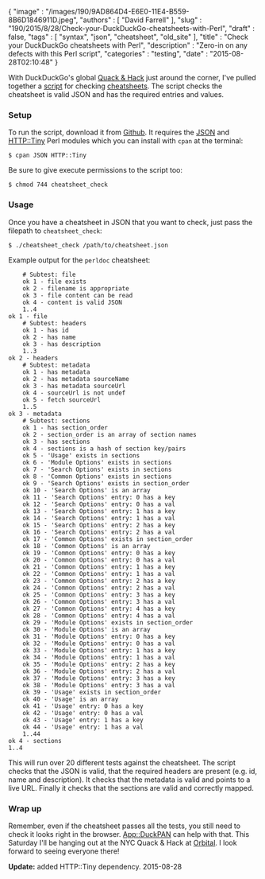 {
   "image" : "/images/190/9AD864D4-E6E0-11E4-B559-8B6D1846911D.jpeg",
   "authors" : [
      "David Farrell"
   ],
   "slug" : "190/2015/8/28/Check-your-DuckDuckGo-cheatsheets-with-Perl",
   "draft" : false,
   "tags" : [
      "syntax",
      "json",
      "cheatsheet",
      "old_site"
   ],
   "title" : "Check your DuckDuckGo cheatsheets with Perl",
   "description" : "Zero-in on any defects with this Perl script",
   "categories" : "testing",
   "date" : "2015-08-28T02:10:48"
}


With DuckDuckGo's global [Quack & Hack](https://duck.co/blog) just around the corner, I've pulled together a [script](https://github.com/dnmfarrell/DDG-cheatsheet-check) for checking [cheatsheets](http://perltricks.com/article/189/2015/8/22/Writing-DuckDuckGo-plugins-just-got-easier). The script checks the cheatsheet is valid JSON and has the required entries and values.

### Setup

To run the script, download it from [Github](https://github.com/dnmfarrell/DDG-cheatsheet-check/blob/master/cheatsheet_check). It requires the [JSON](https://metacpan.org/pod/JSON) and [HTTP::Tiny](https://metacpan.org/pod/HTTP::Tiny) Perl modules which you can install with `cpan` at the terminal:

``` prettyprint
$ cpan JSON HTTP::Tiny
```

Be sure to give execute permissions to the script too:

``` prettyprint
$ chmod 744 cheatsheet_check
```

### Usage

Once you have a cheatsheet in JSON that you want to check, just pass the filepath to `cheatsheet_check`:

``` prettyprint
$ ./cheatsheet_check /path/to/cheatsheet.json
```

Example output for the `perldoc` cheatsheet:

        # Subtest: file
        ok 1 - file exists
        ok 2 - filename is appropriate
        ok 3 - file content can be read
        ok 4 - content is valid JSON
        1..4
    ok 1 - file
        # Subtest: headers
        ok 1 - has id
        ok 2 - has name
        ok 3 - has description
        1..3
    ok 2 - headers
        # Subtest: metadata
        ok 1 - has metadata
        ok 2 - has metadata sourceName
        ok 3 - has metadata sourceUrl
        ok 4 - sourceUrl is not undef
        ok 5 - fetch sourceUrl
        1..5
    ok 3 - metadata
        # Subtest: sections
        ok 1 - has section_order
        ok 2 - section_order is an array of section names
        ok 3 - has sections
        ok 4 - sections is a hash of section key/pairs
        ok 5 - 'Usage' exists in sections
        ok 6 - 'Module Options' exists in sections
        ok 7 - 'Search Options' exists in sections
        ok 8 - 'Common Options' exists in sections
        ok 9 - 'Search Options' exists in section_order
        ok 10 - 'Search Options' is an array
        ok 11 - 'Search Options' entry: 0 has a key
        ok 12 - 'Search Options' entry: 0 has a val
        ok 13 - 'Search Options' entry: 1 has a key
        ok 14 - 'Search Options' entry: 1 has a val
        ok 15 - 'Search Options' entry: 2 has a key
        ok 16 - 'Search Options' entry: 2 has a val
        ok 17 - 'Common Options' exists in section_order
        ok 18 - 'Common Options' is an array
        ok 19 - 'Common Options' entry: 0 has a key
        ok 20 - 'Common Options' entry: 0 has a val
        ok 21 - 'Common Options' entry: 1 has a key
        ok 22 - 'Common Options' entry: 1 has a val
        ok 23 - 'Common Options' entry: 2 has a key
        ok 24 - 'Common Options' entry: 2 has a val
        ok 25 - 'Common Options' entry: 3 has a key
        ok 26 - 'Common Options' entry: 3 has a val
        ok 27 - 'Common Options' entry: 4 has a key
        ok 28 - 'Common Options' entry: 4 has a val
        ok 29 - 'Module Options' exists in section_order
        ok 30 - 'Module Options' is an array
        ok 31 - 'Module Options' entry: 0 has a key
        ok 32 - 'Module Options' entry: 0 has a val
        ok 33 - 'Module Options' entry: 1 has a key
        ok 34 - 'Module Options' entry: 1 has a val
        ok 35 - 'Module Options' entry: 2 has a key
        ok 36 - 'Module Options' entry: 2 has a val
        ok 37 - 'Module Options' entry: 3 has a key
        ok 38 - 'Module Options' entry: 3 has a val
        ok 39 - 'Usage' exists in section_order
        ok 40 - 'Usage' is an array
        ok 41 - 'Usage' entry: 0 has a key
        ok 42 - 'Usage' entry: 0 has a val
        ok 43 - 'Usage' entry: 1 has a key
        ok 44 - 'Usage' entry: 1 has a val
        1..44
    ok 4 - sections
    1..4

This will run over 20 different tests against the cheatsheet. The script checks that the JSON is valid, that the required headers are present (e.g. id, name and description). It checks that the metadata is valid and points to a live URL. Finally it checks that the sections are valid and correctly mapped.

### Wrap up

Remember, even if the cheatsheet passes all the tests, you still need to check it looks right in the browser. [App::DuckPAN](https://metacpan.org/pod/App::DuckPAN) can help with that. This Saturday I'll be hanging out at the NYC Quack & Hack at [Orbital](http://www.meetup.com/Quack-Hack-New-York-City/events/224567174/). I look forward to seeing everyone there!

**Update:** added HTTP::Tiny dependency. 2015-08-28
